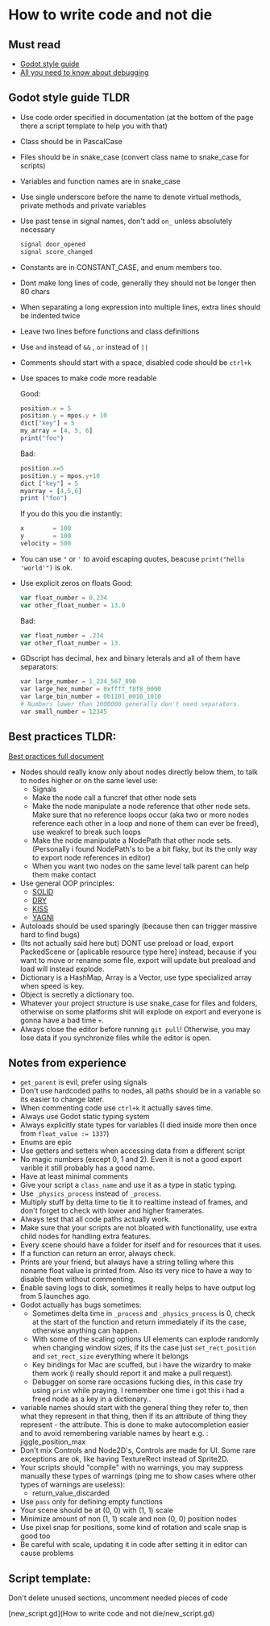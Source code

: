# How to write code and not die

## Must read

- [Godot style guide](https://docs.godotengine.org/en/stable/getting_started/scripting/gdscript/gdscript_styleguide.html)
- [All you need to know about debugging ](https://youtu.be/-LCBgGK-BAk)

## Godot style guide TLDR

- Use code order specified in documentation (at the bottom of the page there a script template to help you with that)
- Class should be in PascalCase
- Files should be in snake_case (convert class name to snake_case for scripts)
- Variables and function names are in snake_case
- Use single underscore before the name to denote virtual methods, private methods and private variables
- Use past tense in signal names, don't add `on_` unless absolutely necessary

    ```python
    signal door_opened
    signal score_changed
    ```

- Constants are in CONSTANT_CASE, and enum members too.
- Dont make long lines of code, generally they should not be longer then 80 chars
- When separating a long expression into multiple lines, extra lines should be indented twice
- Leave two lines before functions and class definitions
- Use `and` instead of `&&` , `or` instead of `||`
- Comments should start with a space, disabled code should be `ctrl+k`
- Use spaces to make code more readable

    Good:

    ```jsx
    position.x = 5
    position.y = mpos.y + 10
    dict["key"] = 5
    my_array = [4, 5, 6]
    print("foo")
    ```

    Bad:

    ```jsx
    position.x=5
    position.y = mpos.y+10
    dict ["key"] = 5
    myarray = [4,5,6]
    print ("foo")
    ```

    If you do this you die instantly:

    ```jsx
    x        = 100
    y        = 100
    velocity = 500
    ```

- You can use `"` or `'` to avoid escaping quotes, beacuse `print("hello 'world'")` is ok.
- Use explicit zeros on floats
Good:

    ```jsx
    var float_number = 0.234
    var other_float_number = 13.0
    ```

    Bad:

    ```jsx
    var float_number = .234
    var other_float_number = 13.
    ```

- GDscript has decimal, hex and binary leterals and all of them have separators:

    ```python
    var large_number = 1_234_567_890
    var large_hex_number = 0xffff_f8f8_0000
    var large_bin_number = 0b1101_0010_1010
    # Numbers lower than 1000000 generally don't need separators.
    var small_number = 12345
    ```



## Best practices TLDR:

[Best practices full document]([https://docs.godotengine.org/en/latest/tutorials/best_practices/index.html](https://docs.godotengine.org/en/latest/tutorials/best_practices/index.html))

- Nodes should really know only about nodes directly below them, to talk to nodes higher or on the same level use:
    - Signals
    - Make the node call a funcref that other node sets
    - Make the node manipulate a node reference that other node sets.
    Make sure that no reference loops occur (aka two or more nodes reference each other in a loop and none of them can ever be freed), use weakref to break such loops
    - Make the node manipulate a NodePath that other node sets.
    (Personally i found NodePath's to be a bit flaky, but its the only way to export node references in editor)
    - When you want two nodes on the same level talk parent can help them make contact
- Use general OOP principles:
    - [SOLID](https://en.wikipedia.org/wiki/SOLID)
    - [DRY](https://en.wikipedia.org/wiki/Don%27t_repeat_yourself)
    - [KISS](https://en.wikipedia.org/wiki/KISS_principle)
    - [YAGNI](https://en.wikipedia.org/wiki/You_aren%27t_gonna_need_it)
- Autoloads should be used sparingly (because then can trigger massive hard to find bugs)
- (Its not actually said here but) DONT use preload or load, export PackedScene or [aplicable resource type here] instead, because if you want to move or rename some file, export will update but preaload and load will instead explode.
- Dictionary is a HashMap, Array is a Vector, use type specialized array when speed is key.
- Object is secretly a dictionary too.
- Whatever your project structure is use snake_case for files and folders, otherwise on some platforms shit will explode on export and everyone is gonna have a bad time 💀.
- Always close the editor before running `git pull`! Otherwise, you may lose data if you synchronize files while the editor is open.

## Notes from experience

- `get_parent` is evil, prefer using signals
- Don't use hardcoded paths to nodes, all paths should be in a variable so its easier to change later.
- When commenting code use `ctrl+k` it actually saves time.
- Always use Godot static typing system
- Always explicitly state types for variables
(I died inside more then once from `float_value := 1337`)
- Enums are epic
- Use getters and setters when accessing data from a different script
- No magic numbers (except 0, 1 and 2). Even it is not a good export varible it still probably has a good name.
- Have at least minimal comments
- Give your script a `class_name` and use it as a type in static typing.
- Use `_physics_process` instead of `_process`.
- Multiply stuff by delta time to tie it to realtime instead of frames, and don't forget to check with lower and higher framerates.
- Always test that all code paths actually work.
- Make sure that your scripts are not bloated with functionality, use extra child nodes for handling extra features.
- Every scene should have a folder for itself and for resources that it uses.
- If a function can return an error, always check.
- Prints are your friend, but always have a string telling where this noname float value is printed from. Also its very nice to have a way to disable them without commenting.
- Enable saving logs to disk, sometimes it really helps to have output log from 5 launches ago.
- Godot actually has bugs sometimes:
    - Sometimes delta time in `_process` and `_physics_process` is 0, check at the start of the function and return immediately if its the case, otherwise anything can happen.
    - With some of the scaling options UI elements can explode randomly when changing window sizes, if its the case just `set_rect_position` and `set_rect_size` everything where it belongs
    - Key bindings for Mac are scuffed, but i have the wizardry to make them work (i really should report it and make a pull request).
    - Debugger on some rare occasions fucking dies, in this case try using `print` while praying.
    I remember one time i got this i had a freed node as a key in a dictionary..
- variable names should start with the general thing they refer to, then what they represent in that thing, then if its an attribute of thing they represent - the attribute.
This is done to make autocompletion easier and to avoid remembering variable names by heart
e.g. : jiggle_position_max
- Don't mix Controls and Node2D's, Controls are made for UI.
Some rare exceptions are ok, like having TextureRect instead of Sprite2D.
- Your scripts should "compile" with no warnings, you may suppress manually these types of warnings (ping me to show cases where other types of warnings are useless):
    - return_value_discarded
- Use `pass` only for defining empty functions
- Your scene should be at (0, 0) with (1, 1) scale
- Minimize amount of non (1, 1) scale and non (0, 0) position nodes
- Use pixel snap for positions, some kind of rotation and scale snap is good too
- Be careful with scale, updating it in code after setting it in editor can cause problems

## Script template:

Don't delete unused sections, uncomment needed pieces of code

[new_script.gd](How to write code and not die/new_script.gd)

